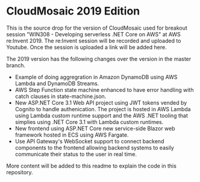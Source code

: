 # CloudMosaic 2019 Edition

This is the source drop for the version of CloudMosaic used for breakout session "WIN308 - Developing serverless .NET Core on AWS" at AWS re:Invent 2019. The re:Invent session will be recorded and uploaded to Youtube. Once the session is uploaded a link will be added here.

The 2019 version has the following changes over the version in the master branch.

* Example of doing aggregration in Amazon DynamoDB using AWS Lambda and DynamoDB Streams.
* AWS Step Function state machine enhanced to have error handling with catch clauses in state-machine.json.
* New ASP.NET Core 3.1 Web API project using JWT tokens vended by Cognito to handle authenication. The project is hosted in AWS Lambda using Lambda custom runtime support and the AWS .NET tooling that simplies using .NET Core 3.1 with Lambda custom runtimes.
* New frontend using ASP.NET Core new service-side Blazor web framework hosted in ECS using AWS Fargate.
* Use API Gateway's WebSocket support to connect backend components to the frontend allowing backend systems to easily communicate their status to the user in real time.


More content will be added to this readme to explain the code in this repository.